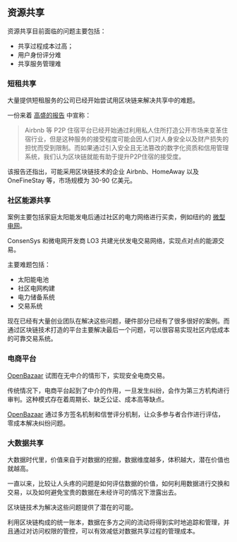 ## 资源共享

资源共享目前面临的问题主要包括：

* 共享过程成本过高；
* 用户身份评分难
* 共享服务管理难

### 短租共享
大量提供短租服务的公司已经开始尝试用区块链来解决共享中的难题。

一份来着 [高盛的报告]() 中宣称：

> Airbnb 等 P2P 住宿平台已经开始通过利用私人住所打造公开市场来变革住宿行业，但是这种服务的接受程度可能会因人们对人身安全以及财产损失的担忧而受到限制。而如果通过引入安全且无法篡改的数字化资质和信用管理系统，我们认为区块链就能有助于提升P2P住宿的接受度。

该报告还指出，可能采用区块链技术的企业 Airbnb、HomeAway 以及 OneFineStay 等，市场规模为 30-90 亿美元。

### 社区能源共享
案例主要包括家庭太阳能发电后通过社区的电力网络进行买卖，例如纽约的 [微型电网](https://www.newscientist.com/article/2079845-blockchain-based-microgrid-gives-power-to-consumers-in-new-york/)。 

ConsenSys 和微电网开发商 LO3 共建光伏发电交易网络，实现点对点的能源交易。 

主要难题包括：

* 太阳能电池
* 社区电网构建
* 电力储备系统
* 交易系统

现在已经有大量创业团队在解决这些问题，硬件部分已经有了很多很好的案例。而通过区块链技术打造的平台主要解决最后一个问题，可以很容易实现社区内低成本的可靠交易系统。

### 电商平台

[OpenBazaar]() 试图在无中介的情形下，实现安全电商交易。

传统情况下，电商平台起到了中介的作用，一旦发生纠纷，会作为第三方机构进行审判。这种模式存在着周期长、缺乏公证、成本高等缺点。

[OpenBazaar]() 通过多方签名机制和信誉评分机制，让众多参与者合作进行评估，零成本解决纠纷问题。

### 大数据共享
大数据时代里，价值来自于对数据的挖掘，数据维度越多，体积越大，潜在价值也就越高。

一直以来，比较让人头疼的问题是如何评估数据的价值，如何利用数据进行交换和交易，以及如何避免宝贵的数据在未经许可的情况下泄露出去。

区块链技术为解决这些问题提供了潜在的可能。

利用区块链构成的统一账本，数据在多方之间的流动将得到实时地追踪和管理，并且通过对访问权限的管控，可以有效减低对数据共享过程的管理成本。